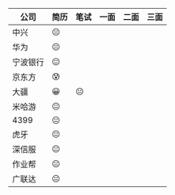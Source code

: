 | 公司     | 简历 | 笔试 | 一面 | 二面 | 三面 |
| -------- | ---- | ---- | ---- | ---- | ---- |
| 中兴     | 😐    |      |      |      |      |
| 华为     | 😐    |      |      |      |      |
| 宁波银行 | 😐    |      |      |      |      |
| 京东方   | 😰    |      |      |      |      |
| 大疆     | 😀    | 😐    |      |      |      |
| 米哈游   | 😐    |      |      |      |      |
| 4399     | 😐    |      |      |      |      |
| 虎牙     | 😐    |      |      |      |      |
| 深信服   | 😐    |      |      |      |      |
| 作业帮   | 😐    |      |      |      |      |
| 广联达   | 😐    |      |      |      |      |